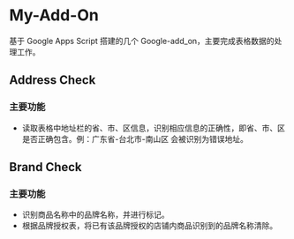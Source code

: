 # My-Add-On

基于 Google Apps Script 搭建的几个 Google-add_on，主要完成表格数据的处理工作。

## Address Check

### 主要功能

- 读取表格中地址栏的省、市、区信息，识别相应信息的正确性，即省、市、区是否正确包含。例：广东省-台北市-南山区 会被识别为错误地址。

## Brand Check

### 主要功能

- 识别商品名称中的品牌名称，并进行标记。
- 根据品牌授权表，将已有该品牌授权的店铺内商品识别到的品牌名称清除。

